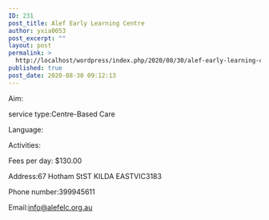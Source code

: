 ```yaml
---
ID: 231
post_title: Alef Early Learning Centre
author: yxia0053
post_excerpt: ""
layout: post
permalink: >
  http://localhost/wordpress/index.php/2020/08/30/alef-early-learning-centre/
published: true
post_date: 2020-08-30 09:12:13
---
```

Aim:

service type:Centre-Based Care

Language:

Activities:

Fees per day: $130.00

Address:67 Hotham StST KILDA EASTVIC3183

Phone number:399945611

Email:info@alefelc.org.au
